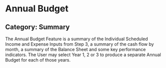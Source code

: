 # Annual Budget
## Category: Summary
The Annual Budget Feature is a summary of the Individual Scheduled Income and Expense Inputs from Step 3, a summary of the cash flow by month, a summary of the Balance Sheet and some key performance indicators.
The User may select Year 1, 2 or 3 to produce a separate Annual Budget for each of those years.

